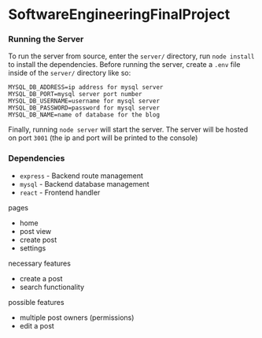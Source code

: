 # SoftwareEngineeringFinalProject

### Running the Server

To run the server from source, enter the `server/` directory, run `node install` to install the dependencies. Before running the server, create a `.env` file inside of the `server/` directory like so:
```
MYSQL_DB_ADDRESS=ip address for mysql server
MYSQL_DB_PORT=mysql server port number
MYSQL_DB_USERNAME=username for mysql server
MYSQL_DB_PASSWORD=password for mysql server
MYSQL_DB_NAME=name of database for the blog
```
Finally, running `node server` will start the server. The server will be hosted on port `3001` (the ip and port will be printed to the console)

### Dependencies

* `express` - Backend route management
* `mysql` - Backend database management
* `react` - Frontend handler

pages
- home
- post view
- create post
- settings

necessary features
- create a post
- search functionality

possible features
- multiple post owners (permissions)
- edit a post
